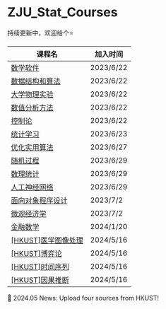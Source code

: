 # ZJU_Stat_Courses
持续更新中，欢迎给个⭐


| 课程名 | 加入时间 |
| ------ | -------- |
|   [数学软件](https://github.com/ZJU-FrankGu/MathSoft-ZJU)     |    2023/6/22          |
|  [数据结构和算法](https://frankgu.top/MKDocs/%E5%A4%8D%E6%9D%82%E5%BA%A6/)      |        2023/6/22   |
| [大学物理实验](https://github.com/ZJU-FrankGu/ZJU_Stat_Courses/tree/main/%E5%A4%A7%E5%AD%A6%E7%89%A9%E7%90%86%E5%AE%9E%E9%AA%8C) |      2023/6/22         |
| [数值分析方法](https://github.com/ZJU-FrankGu/ZJU_Stat_Courses/tree/main/%E6%95%B0%E5%80%BC%E5%88%86%E6%9E%90%E6%96%B9%E6%B3%95) | 2023/6/22 |
| [控制论](https://github.com/ZJU-FrankGu/ZJU_Stat_Courses/tree/main/%E6%8E%A7%E5%88%B6%E8%AE%BA) | 2023/6/22 |
| [统计学习](https://github.com/ZJU-FrankGu/ZJU_Stat_Courses/tree/main/%E7%BB%9F%E8%AE%A1%E5%AD%A6%E4%B9%A0) | 2023/6/23 |
| [优化实用算法](https://github.com/ZJU-FrankGu/ZJU_Stat_Courses/tree/main/%E4%BC%98%E5%8C%96%E5%AE%9E%E7%94%A8%E7%AE%97%E6%B3%95) | 2023/6/27 |
| [随机过程](https://github.com/ZJU-FrankGu/ZJU_Stat_Courses/tree/main/%E9%9A%8F%E6%9C%BA%E8%BF%87%E7%A8%8B) | 2023/6/29 |
| [数理统计](https://github.com/ZJU-FrankGu/ZJU_Stat_Courses/tree/main/%E6%95%B0%E7%90%86%E7%BB%9F%E8%AE%A1) | 2023/6/29 |
| [人工神经网络](https://github.com/ZJU-FrankGu/ZJU_Stat_Courses/tree/main/%E4%BA%BA%E5%B7%A5%E7%A5%9E%E7%BB%8F%E7%BD%91%E7%BB%9C) | 2023/6/29 |
| [面向对象程序设计](https://github.com/ZJU-FrankGu/ZJU_Stat_Courses/tree/main/%E9%9D%A2%E5%90%91%E5%AF%B9%E8%B1%A1%E7%A8%8B%E5%BA%8F%E8%AE%BE%E8%AE%A1) | 2023/7/2 |
| [微观经济学](https://github.com/ZJU-FrankGu/ZJU_Stat_Courses/tree/main/%E5%BE%AE%E8%A7%82%E7%BB%8F%E6%B5%8E%E5%AD%A6) | 2023/7/2 |
| [金融数学](https://github.com/Frankgu3528/ZJU_Stat_Courses/tree/main/%E9%87%91%E8%9E%8D%E6%95%B0%E5%AD%A6) | 2024/1/20 |
| [[HKUST]医学图像处理](https://github.com/Frankgu3528/ZJU_Stat_Courses/tree/main/COMP5423-%E5%8C%BB%E5%AD%A6%E5%9B%BE%E5%83%8F%E5%A4%84%E7%90%86) | 2024/5/16 |
| [[HKUST]博弈论](https://github.com/Frankgu3528/ZJU_Stat_Courses/tree/main/Math4321-%E5%8D%9A%E5%BC%88%E8%AE%BA) | 2024/5/16 |
| [[HKUST]时间序列](https://github.com/Frankgu3528/ZJU_Stat_Courses/tree/main/Math4425-%E6%97%B6%E9%97%B4%E5%BA%8F%E5%88%97) | 2024/5/16 |
| [[HKUST]因果推断](https://github.com/Frankgu3528/ZJU_Stat_Courses/tree/main/Math4824C-%E5%9B%A0%E6%9E%9C%E6%8E%A8%E6%96%AD) | 2024/5/16 |

🚀 2024.05 News: Upload four sources from HKUST! 
